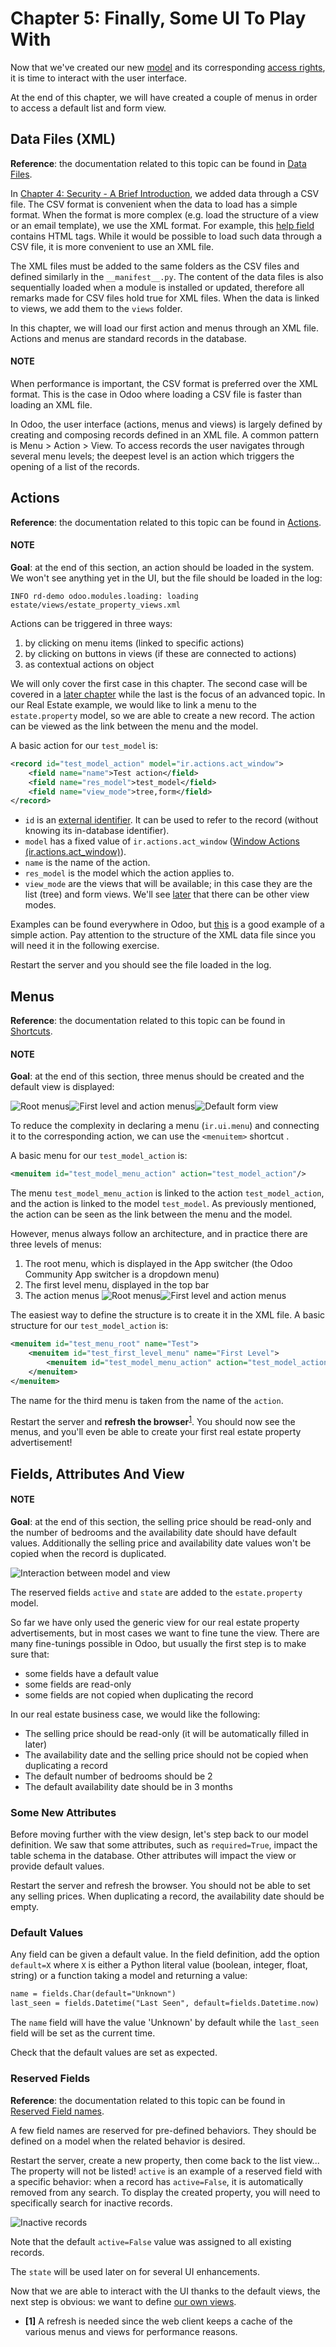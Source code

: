 # Chapter 5: Finally, Some UI To Play With

Now that we've created our new [model](03_basicmodel.md) and its
corresponding [access rights](04_securityintro.md), it is time to
interact with the user interface.

At the end of this chapter, we will have created a couple of menus in order to access a default list
and form view.

## Data Files (XML)

**Reference**: the documentation related to this topic can be found in
[Data Files](../../reference/backend/data.md#reference-data).

In [Chapter 4: Security - A Brief Introduction](04_securityintro.md), we added data through a CSV file. The CSV
format is convenient when the data to load has a simple format. When the format is more complex
(e.g. load the structure of a view or an email template), we use the XML format. For example,
this
[help field](https://github.com/odoo/odoo/blob/09c59012bf80d2ccbafe21c39e604d6cfda72924/addons/crm/views/crm_lost_reason_views.xml#L61-L69)
contains HTML tags. While it would be possible to load such data through a CSV file, it is more
convenient to use an XML file.

The XML files must be added to the same folders as the CSV files and defined similarly in the
`__manifest__.py`. The content of the data files is also sequentially loaded when a module is installed or
updated, therefore all remarks made for CSV files hold true for XML files.
When the data is linked to views, we add them to the `views` folder.

In this chapter, we will load our first action and menus through an XML file. Actions and menus are
standard records in the database.

#### NOTE
When performance is important, the CSV format is preferred over the XML format. This is the case in Odoo
where loading a CSV file is faster than loading an XML file.

In Odoo, the user interface (actions, menus and views) is largely defined by creating
and composing records defined in an XML file. A common pattern is Menu > Action > View.
To access records the user navigates through several menu levels; the deepest level is an
action which triggers the opening of a list of the records.

## Actions

**Reference**: the documentation related to this topic can be found in
[Actions](../../reference/backend/actions.md).

#### NOTE
**Goal**: at the end of this section, an action should be loaded in the system. We won't see
anything yet in the UI, but the file should be loaded in the log:

```text
INFO rd-demo odoo.modules.loading: loading estate/views/estate_property_views.xml
```

Actions can be triggered in three ways:

1. by clicking on menu items (linked to specific actions)
2. by clicking on buttons in views (if these are connected to actions)
3. as contextual actions on object

We will only cover the first case in this chapter. The second case will be covered in a
[later chapter](09_actions.md) while the last is the focus of an
advanced topic. In our Real Estate example, we would like to link a menu to the `estate.property`
model, so we are able to create a new record. The action can be viewed as the link between the menu
and the model.

A basic action for our `test_model` is:

```xml
<record id="test_model_action" model="ir.actions.act_window">
    <field name="name">Test action</field>
    <field name="res_model">test_model</field>
    <field name="view_mode">tree,form</field>
</record>
```

- `id` is an [external identifier](../../glossary.md#term-external-identifier). It can be used to refer to the record
  (without knowing its in-database identifier).
- `model` has a fixed value of `ir.actions.act_window` ([Window Actions (ir.actions.act_window)](../../reference/backend/actions.md#reference-actions-window)).
- `name` is the name of the action.
- `res_model` is the model which the action applies to.
- `view_mode` are the views that will be available; in this case they are the list (tree) and form views.
  We'll see [later](14_qwebintro.md) that there can be other view modes.

Examples can be found everywhere in Odoo, but
[this](https://github.com/odoo/odoo/blob/09c59012bf80d2ccbafe21c39e604d6cfda72924/addons/crm/views/crm_lost_reason_views.xml#L57-L70)
is a good example of a simple action. Pay attention to the structure of the XML data file since you will
need it in the following exercise.

Restart the server and you should see the file loaded in the log.

## Menus

**Reference**: the documentation related to this topic can be found in
[Shortcuts](../../reference/backend/data.md#reference-data-shortcuts).

#### NOTE
**Goal**: at the end of this section, three menus should be created and the default view is
displayed:

![Root menus](developer/tutorials/server_framework_101/05_firstui/estate_menu_root.png)![First level and action menus](developer/tutorials/server_framework_101/05_firstui/estate_menu_action.png)![Default form view](developer/tutorials/server_framework_101/05_firstui/estate_form_default.png)

To reduce the complexity in declaring a menu (`ir.ui.menu`) and connecting it to the corresponding action,
we can use the `<menuitem>` shortcut .

A basic menu for our `test_model_action` is:

```xml
<menuitem id="test_model_menu_action" action="test_model_action"/>
```

The menu `test_model_menu_action` is linked to the action `test_model_action`, and the action
is linked to the model `test_model`. As previously mentioned, the action can be seen as the link
between the menu and the model.

However, menus always follow an architecture, and in practice there are three levels of menus:

1. The root menu, which is displayed in the App switcher (the Odoo Community App switcher is a
   dropdown menu)
2. The first level menu, displayed in the top bar
3. The action menus
   ![Root menus](developer/tutorials/server_framework_101/05_firstui/menu_01.png)![First level and action menus](developer/tutorials/server_framework_101/05_firstui/menu_02.png)

The easiest way to define the structure is to create it in the XML file. A basic
structure for our `test_model_action` is:

```xml
<menuitem id="test_menu_root" name="Test">
    <menuitem id="test_first_level_menu" name="First Level">
        <menuitem id="test_model_menu_action" action="test_model_action"/>
    </menuitem>
</menuitem>
```

The name for the third menu is taken from the name of the `action`.

Restart the server and **refresh the browser**<sup>[1](#refresh)</sup>. You should now see the menus,
and you'll even be able to create your first real estate property advertisement!

## Fields, Attributes And View

#### NOTE
**Goal**: at the end of this section, the selling price should be read-only and the number
of bedrooms and the availability date should have default values. Additionally the selling price
and availability date values won't be copied when the record is duplicated.

![Interaction between model and view](developer/tutorials/server_framework_101/05_firstui/attribute_and_default.gif)

The reserved fields `active` and `state` are added to the `estate.property` model.

So far we have only used the generic view for our real estate property advertisements, but
in most cases we want to fine tune the view. There are many fine-tunings possible in Odoo, but
usually the first step is to make sure that:

- some fields have a default value
- some fields are read-only
- some fields are not copied when duplicating the record

In our real estate business case, we would like the following:

- The selling price should be read-only (it will be automatically filled in later)
- The availability date and the selling price should not be copied when duplicating a record
- The default number of bedrooms should be 2
- The default availability date should be in 3 months

### Some New Attributes

Before moving further with the view design, let's step back to our model definition. We saw that some
attributes, such as `required=True`, impact the table schema in the database. Other attributes
will impact the view or provide default values.

Restart the server and refresh the browser. You should not be able to set any selling prices. When
duplicating a record, the availability date should be empty.

### Default Values

Any field can be given a default value. In the field definition, add the option
`default=X` where `X` is either a Python literal value (boolean, integer,
float, string) or a function taking a model and returning a value:

```default
name = fields.Char(default="Unknown")
last_seen = fields.Datetime("Last Seen", default=fields.Datetime.now)
```

The `name` field will have the value 'Unknown' by default while the `last_seen` field will be
set as the current time.

Check that the default values are set as expected.

### Reserved Fields

**Reference**: the documentation related to this topic can be found in
[Reserved Field names](../../reference/backend/orm.md#reference-orm-fields-reserved).

A few field names are reserved for pre-defined behaviors. They should be defined on a
model when the related behavior is desired.

Restart the server, create a new property, then come back to the list view... The property will
not be listed! `active` is an example of a reserved field with a specific behavior: when
a record has `active=False`, it is automatically removed from any search. To display the
created property, you will need to specifically search for inactive records.

![Inactive records](developer/tutorials/server_framework_101/05_firstui/inactive.gif)

Note that the default `active=False` value was assigned to all existing records.

The `state` will be used later on for several UI enhancements.

Now that we are able to interact with the UI thanks to the default views, the next step is
obvious: we want to define [our own views](06_basicviews.md).

* <a id='refresh'>**[1]**</a> A refresh is needed since the web client keeps a cache of the various menus and views for performance reasons.
